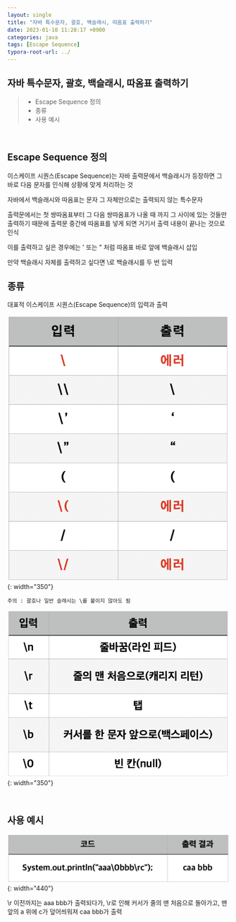 ```yaml
---
layout: single
title: "자바 특수문자, 괄호, 백슬래시, 따옴표 출력하기"
date: 2023-01-10 11:28:17 +0900
categories: java
tags: [Escape Sequence]
typora-root-url: ../
---
```


## 자바 특수문자, 괄호, 백슬래시, 따옴표 출력하기
> - Escape Sequence 정의
> - 종류
> - 사용 예시

<br>

## Escape Sequence 정의

이스케이프 시퀀스(Escape Sequence)는 자바 출력문에서 백슬래시가 등장하면 그 바로 다음 문자를 인식해 상황에 맞게 처리하는 것

자바에서 백슬래시와 따옴표는 문자 그 자체만으로는 출력되지 않는 특수문자

출력문에서는 첫 쌍따옴표부터 그 다음 쌍따옴표가 나올 때 까지 그 사이에 있는 것들만 출력하기 때문에 출력문 중간에 따옴표를 넣게 되면 거기서 출력 내용이 끝나는 것으로 인식

이를 출력하고 싶은 경우에는 \' 또는 \" 처럼 따옴표 바로 앞에 백슬래시 삽입

만약 백슬래시 자체를 출력하고 싶다면 \\로 백슬래시를 두 번 입력

## 종류

대표적 이스케이프 시퀀스(Escape Sequence)의 입력과 출력

![escape-sequence(1)](/images/2023-01-10-about-java-escape-sequence/escape-sequence(1).png){: width="350"}

`주의 : 괄호나 일반 슬래시는 \를 붙이지 않아도 됨`

![escape-sequence(2)](/images/2023-01-10-about-java-escape-sequence/escape-sequence(2).png){: width="350"}

<br>

## 사용 예시

![escape-sequence(3)](/images/2023-01-10-about-java-escape-sequence/escape-sequence(3).png){: width="440"}

\r 이전까지는 aaa bbb가 출력되다가, \r로 인해 커서가 줄의 맨 처음으로 돌아가고, 맨 앞의 a 위에 c가 덮어씌워져 caa bbb가 출력

<br>
